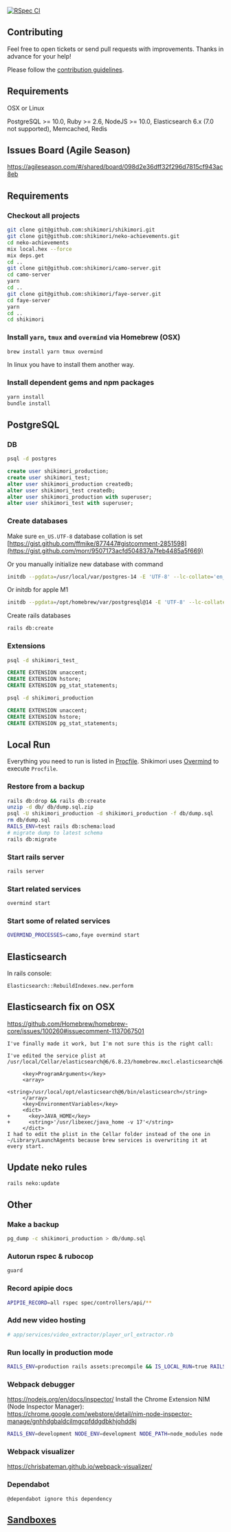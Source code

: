 [![RSpec CI](https://github.com/shikimori/shikimori/actions/workflows/rspec.yml/badge.svg?branch=master)](https://github.com/shikimori/shikimori/actions/workflows/rspec.yml)

## Contributing
Feel free to open tickets or send pull requests with improvements. Thanks in advance for your help!

Please follow the [contribution guidelines](https://github.com/shikimori/shikimori/blob/master/CONTRIBUTING.md).

## Requirements
OSX or Linux

PostgreSQL >= 10.0, Ruby >= 2.6, NodeJS >= 10.0, Elasticsearch 6.x (7.0 not supported), Memcached, Redis

## Issues Board (Agile Season)
https://agileseason.com/#/shared/board/098d2e36dff32f296d7815cf943ac8eb

## Requirements

### Checkout all projects
```sh
git clone git@github.com:shikimori/shikimori.git
git clone git@github.com:shikimori/neko-achievements.git
cd neko-achievements
mix local.hex --force
mix deps.get
cd ..
git clone git@github.com:shikimori/camo-server.git
cd camo-server
yarn
cd ..
git clone git@github.com:shikimori/faye-server.git
cd faye-server
yarn
cd ..
cd shikimori
```

### Install `yarn`, `tmux` and `overmind` via Homebrew (OSX)
```sh
brew install yarn tmux overmind
```
In linux you have to install them another way.

### Install dependent gems and npm packages
```sh
yarn install
bundle install
```

## PostgreSQL
### DB
```sh
psql -d postgres
```
```sql
create user shikimori_production;
create user shikimori_test;
alter user shikimori_production createdb;
alter user shikimori_test createdb;
alter user shikimori_production with superuser;
alter user shikimori_test with superuser;
```

### Create databases
Make sure `en_US.UTF-8` database collation is set [https://gist.github.com/ffmike/877447#gistcomment-2851598](https://gist.github.com/morr/9507173acfd504837a7feb4485a5f669)

Or you manually initialize new database with command
```sh
initdb --pgdata=/usr/local/var/postgres-14 -E 'UTF-8' --lc-collate='en_US.UTF-8' --lc-ctype='en_US.UTF-8'
```

Or initdb for apple M1
```sh
initdb --pgdata=/opt/homebrew/var/postgresql@14 -E 'UTF-8' --lc-collate='en_US.UTF-8' --lc-ctype='en_US.UTF-8'
```


Create rails databases
```sh
rails db:create
```

### Extensions
```sh
psql -d shikimori_test_
```
```sql
CREATE EXTENSION unaccent;
CREATE EXTENSION hstore;
CREATE EXTENSION pg_stat_statements;
```

```sh
psql -d shikimori_production
```
```sql
CREATE EXTENSION unaccent;
CREATE EXTENSION hstore;
CREATE EXTENSION pg_stat_statements;
```

## Local Run
Everything you need to run is listed in [Procfile](https://github.com/shikimori/shikimori/blob/master/Procfile).
Shikimori uses [Overmind](https://github.com/DarthSim/overmind) to execute `Procfile`.


### Restore from a backup
```sh
rails db:drop && rails db:create
unzip -d db/ db/dump.sql.zip
psql -U shikimori_production -d shikimori_production -f db/dump.sql
rm db/dump.sql
RAILS_ENV=test rails db:schema:load
# migrate dump to latest schema
rails db:migrate
```

### Start rails server
```sh
rails server
```
### Start related services
```sh
overmind start
```
### Start some of related services
```sh
OVERMIND_PROCESSES=camo,faye overmind start
```

## Elasticsearch

In rails console:

```
Elasticsearch::RebuildIndexes.new.perform
```

## Elasticsearch fix on OSX
https://github.com/Homebrew/homebrew-core/issues/100260#issuecomment-1137067501
```
I've finally made it work, but I'm not sure this is the right call:

I've edited the service plist at /usr/local/Cellar/elasticsearch@6/6.8.23/homebrew.mxcl.elasticsearch@6.plist:

     <key>ProgramArguments</key>
     <array>
       <string>/usr/local/opt/elasticsearch@6/bin/elasticsearch</string>
     </array>
     <key>EnvironmentVariables</key>
     <dict>
+      <key>JAVA_HOME</key>
+      <string>'/usr/libexec/java_home -v 17'</string>
     </dict>
I had to edit the plist in the Cellar folder instead of the one in ~/Library/LaunchAgents because brew services is overwriting it at every start.

```


## Update neko rules
```sh
rails neko:update
```

## Other
### Make a backup
```sh
pg_dump -c shikimori_production > db/dump.sql
```

### Autorun rspec & rubocop
```sh
guard
```

### Record apipie docs
```sh
APIPIE_RECORD=all rspec spec/controllers/api/**
```

### Add new video hosting
```ruby
# app/services/video_extractor/player_url_extractor.rb
```

### Run locally in production mode
```sh
RAILS_ENV=production rails assets:precompile && IS_LOCAL_RUN=true RAILS_ENV=production rails server
```

### Webpack debugger
https://nodejs.org/en/docs/inspector/
Install the Chrome Extension NIM (Node Inspector Manager): https://chrome.google.com/webstore/detail/nim-node-inspector-manage/gnhhdgbaldcilmgcpfddgdbkhjohddkj
```sh
RAILS_ENV=development NODE_ENV=development NODE_PATH=node_modules node --inspect-brk node_modules/.bin/webpack-dev-server --progress --color --config config/webpack/development.js
```


### Webpack visualizer
https://chrisbateman.github.io/webpack-visualizer/

### Dependabot
```
@dependabot ignore this dependency
```

## [Sandboxes](/doc/sandboxes.md)
